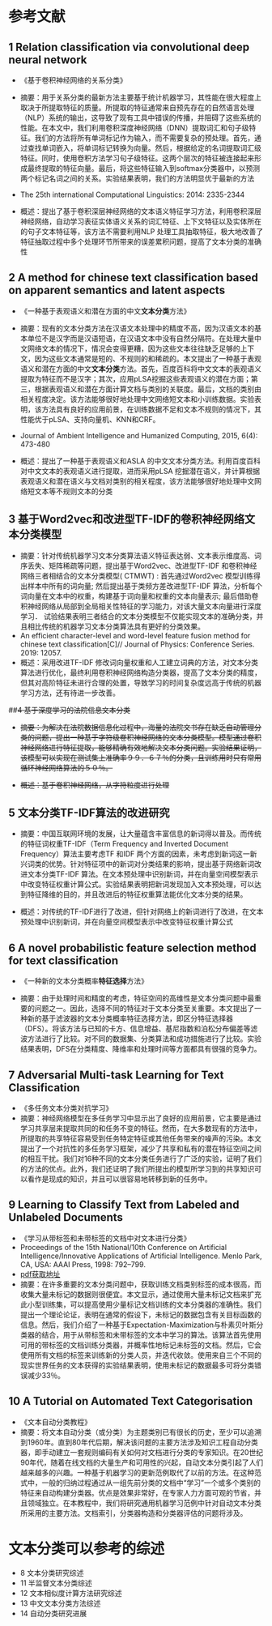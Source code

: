 # 参考文献

## 1  Relation classification via convolutional deep neural network

+ 《基于卷积神经网络的关系分类》
+ 摘要：用于关系分类的最新方法主要基于统计机器学习，其性能在很大程度上取决于所提取特征的质量。所提取的特征通常来自预先存在的自然语言处理（NLP）系统的输出，这导致了现有工具中错误的传播，并阻碍了这些系统的性能。在本文中，我们利用卷积深度神经网络（DNN）提取词汇和句子级特征。我们的方法将所有单词标记作为输入，而不需要复杂的预处理。首先，通过查找单词嵌入，将单词标记转换为向量。然后，根据给定的名词提取词汇级特征。同时，使用卷积方法学习句子级特征。这两个层次的特征被连接起来形成最终提取的特征向量。最后，将这些特征输入到softmax分类器中，以预测两个标记名词之间的关系。实验结果表明，我们的方法明显优于最新的方法

+ The 25th international Computational Linguistics: 2014: 2335-2344
+ 概述：提出了基于卷积深层神经网络的文本语义特征学习方法，利用卷积深层神经网络，自动学习表征实体语义关系的词汇特征、上下文特征以及实体所在的句子文本特征等，该方法不需要利用NLP 处理工具抽取特征，极大地改善了特征抽取过程中多个处理环节所带来的误差累积问题，提高了文本分类的准确性

## 2  A method for chinese text classification based on apparent semantics and latent aspects

+ 《一种基于表观语义和潜在方面的中文**文本分类**方法》
+ 摘要：现有的文本分类方法在汉语文本处理中的精度不高，因为汉语文本的基本单位不是汉字而是汉语短语，在汉语文本中没有自然分隔符。在处理大量中文网络文本的情况下，情况会变得更糟，因为这些文本往往缺乏足够的上下文，因为这些文本通常是短的、不规则的和稀疏的。本文提出了一种基于表观语义和潜在方面的中文**文本分类**方法。首先，百度百科将中文文本的表观语义提取为特征而不是汉字；其次，应用pLSA挖掘这些表观语义的潜在方面；第三，根据表观语义和潜在方面计算文档与类别的关联度。最后，文档的类别由相关程度决定。该方法能够很好地处理中文网络短文本和小训练数据。实验表明，该方法具有良好的应用前景，在训练数据不足和文本不规则的情况下，其性能优于pLSA、支持向量机、KNN和CRF。

+ Journal of Ambient Intelligence and Humanized Computing, 2015, 6(4): 473-480

+ 概述：提出了一种基于表观语义和ASLA 的中文文本分类方法。利用百度百科对中文文本的表观语义进行提取，进而采用pLSA 挖掘潜在语义，并计算根据表观语义和潜在语义与文档对类别的相关程度，该方法能够很好地处理中文网络短文本等不规则文本的分类


## 3  基于Word2vec和改进型TF-IDF的卷积神经网络文本分类模型

+ 摘要：针对传统机器学习文本分类算法语义特征表达弱、文本表示维度高、词序丢失、矩阵稀疏等问题，提出基于Word2vec、改进型TF-IDF 和卷积神经网络三者相结合的文本分类模型( CTMWT) : 首先通过Word2vec 模型训练得出样本中所有的词向量; 然后提出基于类频方差改进型TF-IDF 算法，分析每个词向量在文本中的权重，构建基于词向量和权重的文本向量表示; 最后借助卷积神经网络从局部到全局相关性特征的学习能力，对该大量文本向量进行深度学习． 试验结果表明三者结合的文本分类模型不仅能实现文本的准确分类，并且相比传统的机器学习文本分类算法具有更好的分类效果。
+ An efficient character-level and word-level feature fusion method for chinese text classification[C]// Journal of Physics: Conference Series. 2019: 12057.
+ 概述：采用改进TF-IDF 修改词向量权重和人工建立词典的方法，对文本分类算法进行优化，最终利用卷积神经网络构造分类器，提高了文本分类的精度，但其对高阶特征未进行合理的处置，导致学习的时间复杂度远高于传统的机器学习方法，还有待进一步改善。

##~~4  基于深度学习的法院信息文本分类~~

+ ~~摘要：为解决在法院数据信息化过程中，海量的法院文书存在缺乏自动管理分类的问题，提出一种基于字符级卷积神经网络的文本分类模型。模型通过卷积神经网络进行特征提取，能够精确有效地解决文本分类问题。实验结果证明，该模型可以实现在测试集上准确率９９．６７％的分类，且训练用时只有常用循环神经网络算法的５０％。~~

+ ~~概述：基于卷积神经网络，从字符粒度进行处理~~

## 5  文本分类TF-IDF算法的改进研究

+ 摘要：中国互联网环境的发展，让大量蕴含丰富信息的新词得以普及。而传统的特征词权重TF-IDF（Term Frequency and Inverted Document Frequency）算法主要考虑TF 和IDF 两个方面的因素，未考虑到新词这一新兴词类的优势。针对特征项中的新词对分类结果的影响，提出基于网络新词改进文本分类TF-IDF 算法。在文本预处理中识别新词，并在向量空间模型表示中改变特征权重计算公式。实验结果表明把新词发现加入文本预处理，可以达到特征降维的目的，并且改进后的特征权重算法能优化文本分类的结果。

+ 概述：对传统的TF-IDF进行了改进，但针对网络上的新词进行了改进，在文本预处理中识别新词，并在向量空间模型表示中改变特征权重计算公式

## 6  A novel probabilistic feature selection method for text classification

+ 《一种新的文本分类概率**特征选择**方法》

+ 摘要：由于处理时间和精度的考虑，特征空间的高维性是文本分类问题中最重要的问题之一。因此，选择不同的特征对于文本分类至关重要。本文提出了一种新的基于滤波器的文本分类概率特征选择方法，即区分特征选择器（DFS）。将该方法与已知的卡方、信息增益、基尼指数和泊松分布偏差等滤波方法进行了比较。对不同的数据集、分类算法和成功措施进行了比较。实验结果表明，DFS在分类精度、降维率和处理时间等方面都具有很强的竞争力。



## 7  Adversarial Multi-task Learning for Text Classification

+ 《多任务文本分类对抗学习》
+ 摘要：神经网络模型在多任务学习中显示出了良好的应用前景，它主要是通过学习共享层来提取共同的和任务不变的特征。然而，在大多数现有的方法中，所提取的共享特征容易受到任务特定特征或其他任务带来的噪声的污染。本文提出了一个对抗性的多任务学习框架，减少了共享和私有的潜在特征空间之间的相互干扰。我们对16种不同的文本分类任务进行了广泛的实验，证明了我们的方法的优点。此外，我们还证明了我们所提出的模型所学习到的共享知识可以看作是现成的知识，并且可以很容易地转移到新的任务中。

## 9  Learning to Classify Text from Labeled and Unlabeled Documents

+ 《学习从带标签和未带标签的文档中对文本进行分类》
+ Proceedings of the 15th National/10th Conference on Artificial Intelligence/Innovative Applications of Artificial Intelligence. Menlo Park, CA, USA: AAAI Press, 1998: 792–799.
+ [pdf获取地址](http://citeseerx.ist.psu.edu/viewdoc/download?doi=10.1.1.49.6837&rep=rep1&type=pdf)
+ 摘要：在许多重要的文本分类问题中，获取训练文档类别标签的成本很高，而收集大量未标记的数据则很便宜。本文显示，通过使用大量未标记文档来扩充此小型训练集，可以提高使用少量标记文档训练的文本分类器的准确性。我们提出一个理论论证，表明在通常的假设下，未标记的数据包含有关目标函数的信息。然后，我们介绍了一种基于Expectation-Maximization与朴素贝叶斯分类器的结合，用于从带标签和未带标签的文本中学习的算法。该算法首先使用可用的带标签的文档训练分类器，并概率性地标记未标签的文档。然后，它会使用所有文档的标签来训练新的分类人员，并迭代收敛。使用来自三个不同的现实世界任务的文本获得的实验结果表明，使用未标记的数据最多可将分类错误减少33％。

## 10  A Tutorial on Automated Text Categorisation

+ 《文本自动分类教程》
+ 摘要：将文本自动分类（或分类）为主题类别已有很长的历史，至少可以追溯到1960年。直到80年代后期，解决该问题的主要方法涉及知识工程自动分类器，即手动建立一套规则编码有关如何对文档进行分类的专家知识。在20世纪90年代，随着在线文档的大量生产和可用性的兴起，自动文本分类引起了人们越来越多的兴趣。一种基于机器学习的更新范例取代了以前的方法。在这种范式中，一般的归纳过程通过从一组先前分类的文档中“学习”一个或多个类别的特征来自动构建分类器。优点是效果非常好，在专家人力方面可观的节省，并且领域独立。在本教程中，我们将研究通用机器学习范例中针对自动文本分类所采用的主要方法。文档索引，分类器构造和分类器评估的问题将涉及。

# 文本分类可以参考的综述

+ 8 文本分类研究综述
+ 11 半监督文本分类综述
+ 12 文本相似度计算方法研究综述
+ 13 中文文本分类方法综述
+ 14 自动分类研究进展

